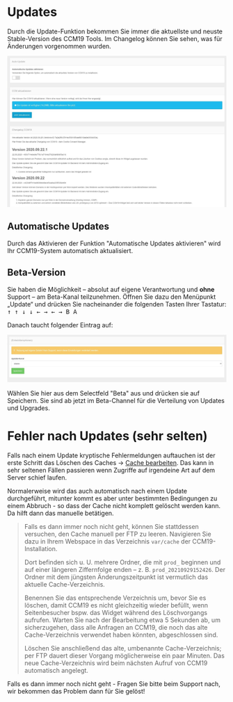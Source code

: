 # Updates

Durch die Update-Funktion bekommen Sie immer die aktuellste und neuste Stable-Version des CCM19 Tools. Im Changelog können Sie sehen, was für Änderungen vorgenommen wurden.

![screenshot-2020.09.30-14_59_11-CCM19 - Cookie Consent Management Software](../assets/screenshot-2020.09.30-14_59_11-CCM19%20-%20Cookie%20Consent%20Management%20Software.jpg)



## Automatische Updates

Durch das Aktivieren der Funktion "Automatische Updates aktivieren" wird Ihr CCM19-System automatisch aktualisiert.



## Beta-Version

Sie haben die Möglichkeit – absolut auf eigene Verantwortung und **ohne** Support – am Beta-Kanal teilzunehmen. Öffnen Sie dazu den Menüpunkt „Update“ und drücken Sie nacheinander die folgenden Tasten Ihrer Tastatur: <kbd>↑ ↑ ↓ ↓ ← → ← → B A</kbd>

Danach taucht folgender Eintrag auf:


![screenshot-2020.09.30-15_03_22-CCM19 - Cookie Consent Management Software](../assets/screenshot-2020.09.30-15_03_22-CCM19%20-%20Cookie%20Consent%20Management%20Software.jpg)

Wählen Sie hier aus dem Selectfeld "Beta" aus und drücken sie auf Speichern. Sie sind ab jetzt im Beta-Channel für die Verteilung von Updates und Upgrades.

# Fehler nach Updates (sehr selten)

Falls nach einem Update kryptische Fehlermeldungen auftauchen ist der erste Schritt das Löschen des Caches -> [Cache bearbeiten](caching.md). Das kann in sehr seltenen Fällen passieren wenn Zugriffe auf irgendeine Art auf dem Server schief laufen.


Normalerweise wird das auch automatisch nach einem Update durchgeführt, mitunter kommt es aber unter bestimmten Bedingungen zu einem Abbruch - so dass der Cache nicht komplett gelöscht werden kann. Da hilft dann das manuelle betätigen.

> Falls es dann immer noch nicht geht, können Sie stattdessen versuchen, den Cache manuell per FTP zu leeren. Navigieren Sie dazu in Ihrem Webspace in das Verzeichnis `var/cache` der CCM19-Installation.
>
> Dort befinden sich u. U. mehrere Ordner, die mit `prod_` beginnen und auf einer längeren Ziffernfolge enden – z. B. `prod_20210929152426`. Der Ordner mit dem jüngsten Änderungszeitpunkt ist vermutlich das aktuelle Cache-Verzeichnis.
>
> Benennen Sie das entsprechende Verzeichnis um, bevor Sie es löschen, damit CCM19 es nicht gleichzeitig wieder befüllt, wenn Seitenbesucher bspw. das Widget während des Löschvorgangs aufrufen. Warten Sie nach der Bearbeitung etwa 5 Sekunden ab, um sicherzugehen, dass alle Anfragen an CCM19, die noch das alte Cache-Verzeichnis verwendet haben könnten, abgeschlossen sind.
>
> Löschen Sie anschließend das alte, umbenannte Cache-Verzeichnis; per FTP dauert dieser Vorgang möglicherweise ein paar Minuten. Das neue Cache-Verzeichnis wird beim nächsten Aufruf von CCM19 automatisch angelegt.


Falls es dann immer noch nicht geht - Fragen Sie bitte beim Support nach, wir bekommen das Problem dann für Sie gelöst!

 

